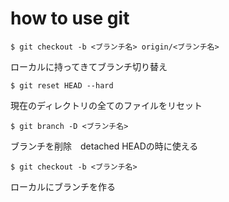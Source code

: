 # how to use git

```
$ git checkout -b <ブランチ名> origin/<ブランチ名>
```
 ローカルに持ってきてブランチ切り替え
 ```
$ git reset HEAD --hard
 ```
 現在のディレクトリの全てのファイルをリセット
  ```
$ git branch -D <ブランチ名>
 ```
 ブランチを削除　detached HEADの時に使える
 ```
$ git checkout -b <ブランチ名>
```
 ローカルにブランチを作る
